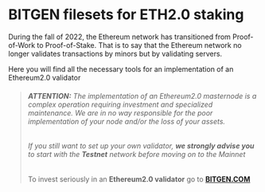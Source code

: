 # BITGEN filesets for ETH2.0 staking

During the fall of 2022, the Ethereum network has transitioned from Proof-of-Work to Proof-of-Stake. That is to say that the Ethereum network no longer validates transactions by minors but by validating servers.

Here you will find all the necessary tools for an implementation of an Ethereum2.0 validator

> ###### **ATTENTION:** The implementation of an Ethereum2.0 masternode is a complex operation requiring investment and specialized maintenance. We are in no way responsible for the poor implementation of your node and/or the loss of your assets.
> ###### If you still want to set up your own validator, **we strongly advise you** to start with the ***Testnet*** network before moving on to the Mainnet
> To invest seriously in an **Ethereum2.0 validator** go to **[BITGEN.COM](https://www.bitgen.com/)**